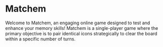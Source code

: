 # Matchem
Welcome to Matchem, an engaging online game designed to test and enhance your memory skills! Matchem is a single-player game where the primary objective is to pair identical icons strategically to clear the board within a specific number of turns.

